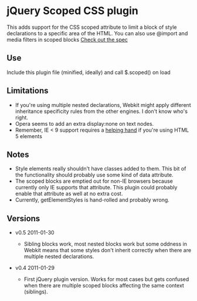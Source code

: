 jQuery Scoped CSS plugin
========================
This adds support for the CSS scoped attribute to limit a block of style declarations
to a specific area of the HTML. You can also use @import and media filters in scoped blocks
[Check out the spec](http://www.w3.org/TR/html5/semantics.html#the-style-element)

Use
---
Include this plugin file (minified, ideally) and call $.scoped() on load

Limitations
-----------
 * If you're using multiple nested declarations, Webkit might apply different inheritance specificity rules from the other engines. I don't know who's right.
 * Opera seems to add an extra display:none on text nodes.
 * Remember, IE < 9 support requires a [helping hand](http://code.google.com/p/html5shim) if you're using HTML 5 elements

Notes
-----
 * Style elements really shouldn't have classes added to them. This bit of the functionality should probably use some kind of data attribute.
 * The scoped blocks are emptied out for non-IE browsers because currently only IE supports that attribute. This plugin could probably enable that attribute as well at no extra cost.
 * Currently, getElementStyles is hand-rolled and probably wrong.

Versions
--------
 * v0.5 2011-01-30
	 * Sibling blocks work, most nested blocks work but some oddness in Webkit means that some styles don't inherit correctly when there are multiple nested declarations.

 * v0.4 2011-01-29
	 * First jQuery plugin version. Works for most cases but gets confused when there are multiple scoped blocks affecting the same context (siblings).
